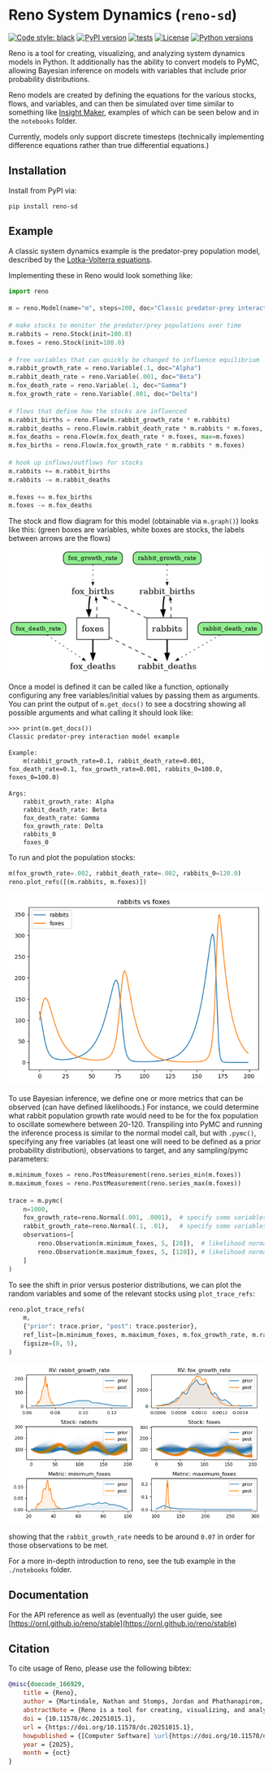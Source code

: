 # Reno System Dynamics (`reno-sd`)

[![Code style: black](https://img.shields.io/badge/code%20style-black-000000.svg)](https://github.com/psf/black)
[![PyPI version](https://badge.fury.io/py/reno-sd.svg)](https://badge.fury.io/py/reno-sd)
[![tests](https://github.com/ORNL/reno/actions/workflows/tests.yml/badge.svg?branch=main)](https://github.com/ORNL/reno/actions/workflows/tests.yml)
[![License](https://img.shields.io/pypi/l/reno-sd)](https://github.com/ORNL/reno/blob/main/LICENSE)
[![Python versions](https://img.shields.io/pypi/pyversions/reno-sd.svg)](https://github.com/ORNL/reno)


Reno is a tool for creating, visualizing, and analyzing system dynamics
models in Python. It additionally has the ability to convert models to PyMC,
allowing Bayesian inference on models with variables that include prior probability
distributions.

Reno models are created by defining the equations for the various stocks, flows,
and variables, and can then be simulated over time similar to something like
[Insight Maker](https://insightmaker.com/), examples of which can be seen below
and in the `notebooks` folder.

Currently, models only support discrete timesteps (technically implementing
difference equations rather than true differential equations.)


## Installation

Install from PyPI via:
```
pip install reno-sd
```


## Example

A classic system dynamics example is the predator-prey population model,
described by the [Lotka-Volterra equations](https://en.wikipedia.org/wiki/Lotka%E2%80%93Volterra_equations).

Implementing these in Reno would look something like:

```python
import reno

m = reno.Model(name="m", steps=200, doc="Classic predator-prey interaction model example")

# make stocks to monitor the predator/prey populations over time
m.rabbits = reno.Stock(init=100.0)
m.foxes = reno.Stock(init=100.0)

# free variables that can quickly be changed to influence equilibrium
m.rabbit_growth_rate = reno.Variable(.1, doc="Alpha")
m.rabbit_death_rate = reno.Variable(.001, doc="Beta")
m.fox_death_rate = reno.Variable(.1, doc="Gamma")
m.fox_growth_rate = reno.Variable(.001, doc="Delta")

# flows that define how the stocks are influenced
m.rabbit_births = reno.Flow(m.rabbit_growth_rate * m.rabbits)
m.rabbit_deaths = reno.Flow(m.rabbit_death_rate * m.rabbits * m.foxes, max=m.rabbits)
m.fox_deaths = reno.Flow(m.fox_death_rate * m.foxes, max=m.foxes)
m.fox_births = reno.Flow(m.fox_growth_rate * m.rabbits * m.foxes)

# hook up inflows/outflows for stocks
m.rabbits += m.rabbit_births
m.rabbits -= m.rabbit_deaths

m.foxes += m.fox_births
m.foxes -= m.fox_deaths
```

The stock and flow diagram for this model (obtainable via `m.graph()`) looks
like this: (green boxes are variables, white boxes are stocks, the labels between
arrows are the flows)

![stock_and_flow_diagram](https://github.com/ORNL/reno/blob/main/images/predator_prey_model.png?raw=true)

Once a model is defined it can be called like a function, optionally configuring
any free variables/initial values by passing them as arguments. You can print the
output of `m.get_docs()` to see a docstring showing all possible arguments and
what calling it should look like:

```
>>> print(m.get_docs())
Classic predator-prey interaction model example

Example:
	m(rabbit_growth_rate=0.1, rabbit_death_rate=0.001, fox_death_rate=0.1, fox_growth_rate=0.001, rabbits_0=100.0, foxes_0=100.0)

Args:
	rabbit_growth_rate: Alpha
	rabbit_death_rate: Beta
	fox_death_rate: Gamma
	fox_growth_rate: Delta
	rabbits_0
	foxes_0
```

To run and plot the population stocks:

```python
m(fox_growth_rate=.002, rabbit_death_rate=.002, rabbits_0=120.0)
reno.plot_refs([(m.rabbits, m.foxes)])
```

![basic_run](https://github.com/ORNL/reno/blob/main/images/predator_prey_basic_run.png?raw=true)

To use Bayesian inference, we define one or more metrics that can be observed (can
have defined likelihoods.) For instance, we could determine what rabbit population
growth rate would need to be for the fox population to oscillate somewhere between
20-120. Transpiling into PyMC and running the inference process is similar to the
normal model call, but with ``.pymc()``, specifying any free variables (at least
one will need to be defined as a prior probability distribution), observations
to target, and any sampling/pymc parameters:

```python
m.minimum_foxes = reno.PostMeasurement(reno.series_min(m.foxes))
m.maximum_foxes = reno.PostMeasurement(reno.series_max(m.foxes))

trace = m.pymc(
    n=1000,
    fox_growth_rate=reno.Normal(.001, .0001),  # specify some variables as distributions to sample from
    rabbit_growth_rate=reno.Normal(.1, .01),   # specify some variables as distributions to sample from
    observations=[
        reno.Observation(m.minimum_foxes, 5, [20]),  # likelihood normally distributed around 20 with SD of 5
        reno.Observation(m.maximum_foxes, 5, [120]), # likelihood normally distributed around 120 with SD of 5
    ]
)
```

To see the shift in prior versus posterior distributions, we can plot the random
variables and some of the relevant stocks using ``plot_trace_refs``:

```python
reno.plot_trace_refs(
    m,
    {"prior": trace.prior, "post": trace.posterior},
    ref_list=[m.minimum_foxes, m.maximum_foxes, m.fox_growth_rate, m.rabbit_growth_rate, m.foxes, m.rabbits],
    figsize=(8, 5),
)
```

![bayes_run](https://github.com/ORNL/reno/blob/main/images/predator_prey_bayes.png?raw=true)

showing that the `rabbit_growth_rate` needs to be around `0.07` in order for
those observations to be met.

For a more in-depth introduction to reno, see the tub example in the `./notebooks` folder.


## Documentation

For the API reference as well as (eventually) the user guide, see
[https://ornl.github.io/reno/stable](https://ornl.github.io/reno/stable)


## Citation

To cite usage of Reno, please use the following bibtex:


```bibtex
@misc{doecode_166929,
    title = {Reno},
    author = {Martindale, Nathan and Stomps, Jordan and Phathanapirom, Urairisa B.},
    abstractNote = {Reno is a tool for creating, visualizing, and analyzing system dynamics models in Python. It additionally has the ability to convert models to PyMC, allowing Bayesian inference on models with variables that include prior probability distributions.},
    doi = {10.11578/dc.20251015.1},
    url = {https://doi.org/10.11578/dc.20251015.1},
    howpublished = {[Computer Software] \url{https://doi.org/10.11578/dc.20251015.1}},
    year = {2025},
    month = {oct}
}
```
